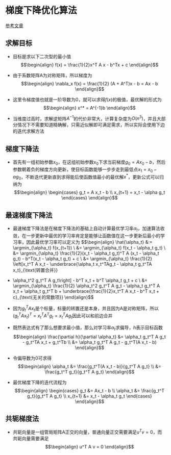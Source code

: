 # 梯度下降优化算法
[参考文章](https://xinychen.github.io/books/spatiotemporal_low_rank_models.pdf)
## 求解目标
- 目标是求以下二次型的最小值
$$\begin{align}
f(x) = \frac{1}{2}x^T A x - b^Tx + c
\end{align}$$

- 由于系数矩阵A为对称矩阵，所以梯度为
$$\begin{align}
\nabla_x f(x) = \frac{1}{2} (A + A^T)x - b = Ax - b
\end{align}$$

- 这里令梯度值也就是一阶导数为0，就可以求得$f(x)$的极值，最优解的形式为
$$\begin{align}
x^* = A^{-1}b
\end{align}$$
- 当维度过高时，求解逆矩阵$A^{-1}$的代价非常大，计算复杂度为$O(n^3)$，并且大部分情况下不需要知道精确解，只需近似解即可满足需求，所以实际会使用下边的迭代求解方法
## 梯度下降法
- 首先有一组初始参数$x_0$，在这组初始参数$x_0$下求当前梯度$g_0 = A x_0 - b$，然后参数朝着负的梯度方向更新，使目标函数能够一步步走到最低点$x_1 = x_0 - \alpha g_0$，不断迭代更新直到求得能后使函数值最小的最优解$x^*$，更新公式可以归纳为
$$\begin{align}
\begin{cases}
g_t = A x_t - b \\
x_{t+1} = x_t - \alpha g_t
\end{cases}
\end{align}$$
## 最速梯度下降法
- 最速梯度下降法是在梯度下降法的基础上自动计算最优学习率$\alpha_t$，加速算法收敛，在一步更新中最优的学习率肯定是能够让函数值在这一步更新后最小的学习率，因此最优学习率可以定义为
$$\begin{align}
\hat{\alpha_t} &:= \argmin_{\alpha_t} f(x_{t+1}) \\
&= \argmin_{\alpha_t} f(x_t - \alpha_t g_t) \\
&= \argmin_{\alpha_t} \frac{1}{2}(x_t - \alpha_t g_t)^T A (x_t - \alpha_t g_t) - b^T(x_t - \alpha_t g_t) + c \\
&= \argmin_{\alpha_t} \frac{1}{2} \left[x_t^T A x_t - 
\underbrace{\alpha_t x_t^TAg_t - \alpha_t g_t^TA x_t}_{\text{转置合并}}
 + \alpha_t^2 g_t^T A g_t\right] - b^T x_t + b^T \alpha_t g_t + c \\
&= \argmin_{\alpha_t} \frac{1}{2} \alpha_t^2 g_t^T A g_t - \alpha_t g_t^T A x_t + \alpha_t g_t^T b + 
\underbrace{\frac{1}{2}x_t^T A x_t - b^T x_t + c}_{\text{无关的常数项}}
\end{align}$$
- 因为$g_t^T A x_t$是个标量，标量的转置还是本身，并且因为A是对称矩阵，所以$(g_t^T A x_t)^T = x_t^T A^T g_t = x_t^T A g_t$因此可以和前边合并
- 既然表达式有了那么想要求最小值，那么对学习率$\alpha_t$求偏导，$h$表示目标函数
$$\begin{align}
\frac{\partial h}{\partial \alpha_t} &= \alpha_t g_t^T A g_t - g_t^TA x_t + g_t^Tb \\
&= \alpha_t g_t^T A g_t - g_t^T(A x_t - b)
\end{align}$$

- 令偏导数为0可求得
$$\begin{align}
\alpha_t &= \frac{g_t^T(A x_t - b)}{g_t^T A g_t} \\
&= \frac{g_t^T g_t}{g_t^T A g_t}
\end{align}$$

- 最优梯度下降的迭代流程为
$$\begin{align}
\begin{cases}
g_t &= Ax_t - b \\
\alpha_t &= \frac{g_t^T g_t}{g_t^T A g_t} \\
x_{t+1} &= x_t - \alpha_t g_t 
\end{cases}
\end{align}$$

## 共轭梯度法
- 共轭向量是一组管局矩阵A正交的向量，普通向量正交需要满足$u^Tv = 0$，而共轭向量需要满足
$$\begin{align}
u^T A v = 0
\end{align}$$
